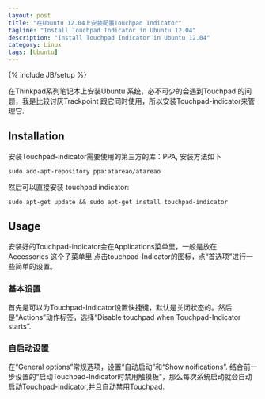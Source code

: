 ```yaml
---
layout: post
title: "在Ubuntu 12.04上安装配置Touchpad Indicator"
tagline: "Install Touchpad Indicator in Ubuntu 12.04"
description: "Install Touchpad Indicator in Ubuntu 12.04"
category: Linux
tags: [Ubuntu]
---
```

{% include JB/setup %}

在Thinkpad系列笔记本上安装Ubuntu 系统，必不可少的会遇到Touchpad 的问题，我是比较讨厌Trackpoint 跟它同时使用，所以安装Touchpad-indicator来管理它.

## Installation

安装Touchpad-indicator需要使用的第三方的库：PPA, 安装方法如下

	sudo add-apt-repository ppa:atareao/atareao

然后可以直接安装 touchpad indicator:

	sudo apt-get update && sudo apt-get install touchpad-indicator

## Usage

安装好的Touchpad-indicator会在Applications菜单里，一般是放在 Accessories 这个子菜单里.点击touchpad-Indicator的图标，点“首选项”进行一些简单的设置。

### 基本设置

首先是可以为Touchpad-Indicator设置快捷键，默认是关闭状态的。然后是“Actions”动作标签，选择“Disable touchpad when Touchpad-Indicator starts”.

### 自启动设置

在“General options”常规选项，设置“自动启动”和“Show noifications”. 结合前一步设置的“启动Touchpad-Indicator时禁用触摸板”，那么每次系统启动就会自动启动Touchpad-Indicator,并且自动禁用Touchpad.

